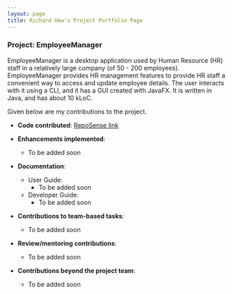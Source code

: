 ```yaml
---
layout: page
title: Richard Hew's Project Portfolio Page
---
```


### Project: EmployeeManager

EmployeeManager is a desktop application used by Human Resource (HR) staff in a relatively large company (of 50 - 200
employees). EmployeeManager provides HR management features to provide HR staff a convenient way to access and update
employee details. The user interacts with it using a CLI, and it has a GUI created with JavaFX. It is written in Java,
and has about 10 kLoC.

Given below are my contributions to the project.

* **Code contributed**: [RepoSense link](https://nus-cs2103-ay2324s1.github.io/tp-dashboard/?search=ricketytoc&breakdown=true)

* **Enhancements implemented**:
    * To be added soon

* **Documentation**:
    * User Guide:
        * To be added soon
    * Developer Guide:
        * To be added soon

* **Contributions to team-based tasks**:
    * To be added soon

* **Review/mentoring contributions**:
    * To be added soon

* **Contributions beyond the project team**:
    * To be added soon
